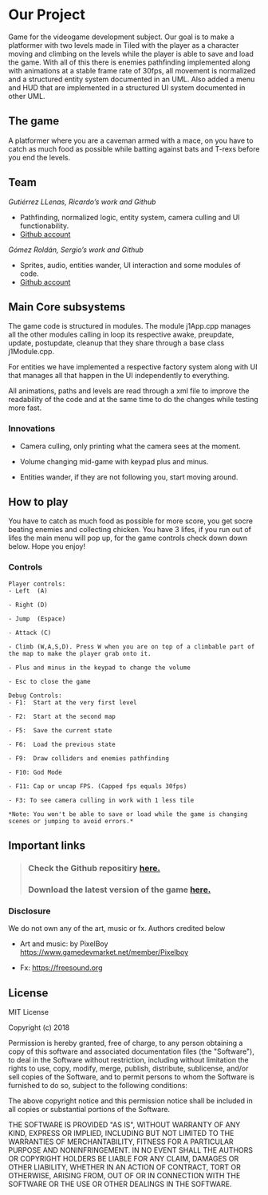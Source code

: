 ﻿# **Our Project**

Game for the videogame development subject. Our goal is to make a platformer with two levels made in Tiled with the player as a character moving and climbing on the levels while the player is able to save and load the game. With all of this there is enemies pathfinding implemented along with animations at a stable frame rate of 30fps, all movement is normalized and a structured entity system documented in an UML. Also added a menu and HUD that are implemented in a structured UI system documented in other UML.

## **The game**
A platformer where you are a caveman armed with a mace, on you have to catch as much food as possible while batting against bats and T-rexs before you end the levels.

## **Team**
_Gutiérrez LLenas, Ricardo’s work and Github_
* Pathfinding, normalized logic, entity system, camera culling and UI functionability.
* [Github account](https://github.com/Ricardogll)

_Gómez Roldán, Sergio’s work and Github_
* Sprites, audio, entities wander, UI interaction and some modules of code.
* [Github account](https://github.com/Sersius)

## **Main Core subsystems**
The game code is structured in modules. The module j1App.cpp manages all the other modules calling in loop its respective awake, preupdate, update, postupdate, cleanup that they share through a base class j1Module.cpp.

For entities we have implemented a respective factory system along with UI that manages all that happen in the UI independently to everything.

All animations, paths and levels are read through a xml file to improve the readability of the code and at the same time to do the changes while testing more fast.

### **Innovations**
* Camera culling, only printing what the camera sees at the moment.

* Volume changing mid-game with keypad plus and minus.

* Entities wander, if they are not following you, start moving around.

## **How to play**
You have to catch as much food as possible for more score, you get socre beating enemies and collecting chicken. You have 3 lifes, if you run out of lifes the main menu will pop up, for the game controls check down down below. Hope you enjoy!

### **Controls**
~~~~~~~~~~~~~~~
Player controls:
- Left  (A)

- Right (D)

- Jump  (Espace)

- Attack (C)

- Climb (W,A,S,D). Press W when you are on top of a climbable part of the map to make the player grab onto it.

- Plus and minus in the keypad to change the volume

- Esc to close the game

Debug Controls:
- F1:  Start at the very first level

- F2:  Start at the second map

- F5:  Save the current state

- F6:  Load the previous state

- F9:  Draw colliders and enemies pathfinding

- F10: God Mode

- F11: Cap or uncap FPS. (Capped fps equals 30fps)

- F3: To see camera culling in work with 1 less tile

*Note: You won't be able to save or load while the game is changing scenes or jumping to avoid errors.*
~~~~~~~~~~~~~~~

## **Important links**

> ### Check the Github repositiry [here.](https://github.com/Ricardogll/Prehistoric-Journey)
> ### Download the latest version of the game [here.]()

### Disclosure

We do not own any of the art, music or fx. Authors credited below

- Art and music: by PixelBoy https://www.gamedevmarket.net/member/Pixelboy

- Fx:  https://freesound.org

## License

MIT License

Copyright (c) 2018 

Permission is hereby granted, free of charge, to any person obtaining a copy
of this software and associated documentation files (the "Software"), to deal
in the Software without restriction, including without limitation the rights
to use, copy, modify, merge, publish, distribute, sublicense, and/or sell
copies of the Software, and to permit persons to whom the Software is
furnished to do so, subject to the following conditions:

The above copyright notice and this permission notice shall be included in all
copies or substantial portions of the Software.

THE SOFTWARE IS PROVIDED "AS IS", WITHOUT WARRANTY OF ANY KIND, EXPRESS OR
IMPLIED, INCLUDING BUT NOT LIMITED TO THE WARRANTIES OF MERCHANTABILITY,
FITNESS FOR A PARTICULAR PURPOSE AND NONINFRINGEMENT. IN NO EVENT SHALL THE
AUTHORS OR COPYRIGHT HOLDERS BE LIABLE FOR ANY CLAIM, DAMAGES OR OTHER
LIABILITY, WHETHER IN AN ACTION OF CONTRACT, TORT OR OTHERWISE, ARISING FROM,
OUT OF OR IN CONNECTION WITH THE SOFTWARE OR THE USE OR OTHER DEALINGS IN THE
SOFTWARE.
